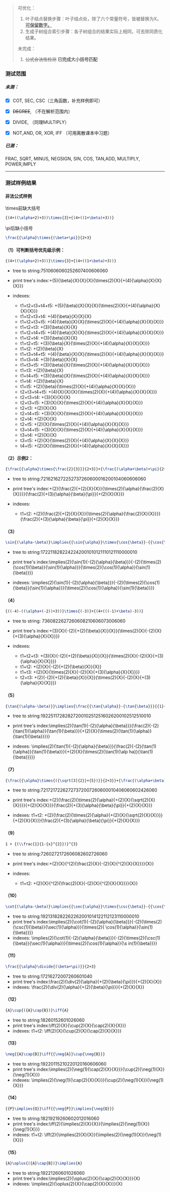 > 可优化：
>
> 1. 叶子结点替换步骤：叶子结点处，除了六个常量符号，皆被替换为X。**<u>可保留数字。</u>**
> 2. 生成子树组合索引步骤：各子树组合的结果实际上相同，可去除同质化结果。
>
> 未完成：
>
> 1. ~~公式合法性检测~~ **已完成大小括号匹配**



### 测试范围

##### 未测：

- [x] COT, SEC, CSC（三角函数，补充样例即可）

- [x] ~~DEGREE~~, （不在解析范围内）

- [x] DIVIDE, （同理MULTIPLY）

- [x] NOT,AND, OR, XOR, IFF （可用离散课本中习题）

##### 已测：

FRAC, SQRT, MINUS, NEGSIGN, SIN, COS, TAN,ADD, MULTIPLY, POWER,IMPLY



---



### 测试样例结果

#### 非法公式样例

\times前缺大括号
```latex
{(4+((\alpha+2)+3))\times{3}+{(4+((1+\beta)+3))}
```
\pi后缺小括号
```latex
\frac{{\alpha}\times{(\beta+\pi}}{2+3}
```

#### （1）可判断括号优先级示例：

```latex
{(4+((\alpha+2)+3))}\times{3}+{(4+((1+\beta)+3))}
```

- tree to string:7510606060252607400606060

- print tree's index:+(5){\beta}{X}{X}{X}{\times(2){X}{+(4){\alpha}{X}{X}{X}}}

- indexes:

  - t1+t2+t3+t4+t5: +(5){\beta}{X}{X}{X}{\times(2){X}{+(4){\alpha}{X}{X}{X}}}
  - t1+t2+t3+t4: +(4){\beta}{X}{X}{X}
  - t1+t2+t3+t5: +(4){\beta}{X}{X}{\times(2){X}{+(4){\alpha}{X}{X}{X}}}
  - t1+t2+t3: +(3){\beta}{X}{X}
  - t1+t2+t4+t5: +(4){\beta}{X}{X}{\times(2){X}{+(4){\alpha}{X}{X}{X}}}
  - t1+t2+t4: +(3){\beta}{X}{X}
  - t1+t2+t5: +(3){\beta}{X}{\times(2){X}{+(4){\alpha}{X}{X}{X}}}
  - t1+t2: +(2){\beta}{X}
  - t1+t3+t4+t5: +(4){\beta}{X}{X}{\times(2){X}{+(4){\alpha}{X}{X}{X}}}
  - t1+t3+t4: +(3){\beta}{X}{X}
  - t1+t3+t5: +(3){\beta}{X}{\times(2){X}{+(4){\alpha}{X}{X}{X}}}
  - t1+t3: +(2){\beta}{X}
  - t1+t4+t5: +(3){\beta}{X}{\times(2){X}{+(4){\alpha}{X}{X}{X}}}
  - t1+t4: +(2){\beta}{X}
  - t1+t5: +(2){\beta}{\times(2){X}{+(4){\alpha}{X}{X}{X}}}
  - t2+t3+t4+t5: +(4){X}{X}{X}{\times(2){X}{+(4){\alpha}{X}{X}{X}}}
  - t2+t3+t4: +(3){X}{X}{X}
  - t2+t3+t5: +(3){X}{X}{\times(2){X}{+(4){\alpha}{X}{X}{X}}}
  - t2+t3: +(2){X}{X}
  - t2+t4+t5: +(3){X}{X}{\times(2){X}{+(4){\alpha}{X}{X}{X}}}
  - t2+t4: +(2){X}{X}
  - t2+t5: +(2){X}{\times(2){X}{+(4){\alpha}{X}{X}{X}}}
  - t3+t4+t5: +(3){X}{X}{\times(2){X}{+(4){\alpha}{X}{X}{X}}}
  - t3+t4: +(2){X}{X}
  - t3+t5: +(2){X}{\times(2){X}{+(4){\alpha}{X}{X}{X}}}
  - t4+t5: +(2){X}{\times(2){X}{+(4){\alpha}{X}{X}{X}}}

  

#### （2）示例2：

```latex
{\frac{{\alpha}\times{\frac{2}{3}}}{2+3}}+{\frac{(\alpha+\beta)+\pi}{2+3}}
```

- tree to string:7216216272252737260600016200104060606060

- print tree's index:+(2){\frac(2){+(2){X}{X}}{\times(2){\alpha}{\frac(2){X}{X}}}}{\frac(2){+(3){\alpha}{\beta}{\pi}}{+(2){X}{X}}}

- indexes:
  - t1+t2: +(2){\frac(2){+(2){X}{X}}{\times(2){\alpha}{\frac(2){X}{X}}}}{\frac(2){+(3){\alpha}{\beta}{\pi}}{+(2){X}{X}}}



#### （3）

```latex
\sin{(\alpha-\beta)}\implies{{\sin{\alpha}}\times{\cos{\beta}}-{{\cos{\alpha}\times{\sin{\beta}}}}}
```

- tree to string:1722118282242242001010121110121110000010


- print tree's index:\implies(2){\sin(1){-(2){\alpha}{\beta}}}{-(2){\times(2){\cos(1){\beta}}{\sin(1){\alpha}}}{\times(2){\cos(1){\alpha}}{\sin(1){\beta}}}}
- indexes:
  \implies(2){\sin(1){-(2){\alpha}{\beta}}}{-(2){\times(2){\cos(1){\beta}}{\sin(1){\alpha}}}{\times(2){\cos(1){\alpha}}{\sin(1){\beta}}}}



#### （4）

```latex
{((-4)-((\alpha+(-2))+3))}\times{(-3)}+{(4+(((-1)+\beta)-3))}
```

- tree to string: 7360822627260608210606073006060

- print tree's index:+(3){X}{-(2){+(2){\beta}{X}}{X}}{\times(2){X}{-(2){X}{+(3){\alpha}{X}{X}}}}

- indexes:
  - t1+t2+t3: +(3){X}{-(2){+(2){\beta}{X}}{X}}{\times(2){X}{-(2){X}{+(3){\alpha}{X}{X}}}}
  - t1+t2: +(2){X}{-(2){+(2){\beta}{X}}{X}}
  - t1+t3: +(2){X}{\times(2){X}{-(2){X}{+(3){\alpha}{X}{X}}}}
  - t2+t3: +(2){-(2){+(2){\beta}{X}}{X}}{\times(2){X}{-(2){X}{+(3){\alpha}{X}{X}}}}



#### （5）

```latex
{\tan{(\alpha-\beta)}}\implies{\frac{{\tan{\alpha}}-{\tan{\beta}}}{{1}+{{\tan{\alpha}}\times{\tan{\beta}}}}}
```

- tree to string:19225117282827200102512516026200102512510010

- print tree's index:\implies(2){\tan(1){-(2){\alpha}{\beta}}}{\frac(2){-(2){\tan(1){\alpha}}{\tan(1){\beta}}}{+(2){X}{\times(2){\tan(1){\alpha}}{\tan(1){\beta}}}}}
- indexes:
  \implies(2){\tan(1){-(2){\alpha}{\beta}}}{\frac(2){-(2){\tan(1){\alpha}}{\tan(1){\beta}}}{+(2){X}{\times(2){\tan(1){\alp
  ha}}{\tan(1){\beta}}}}}

#### （7）

```latex
{\frac{{\alpha}\times{({\sqrt[3]{2}}+{5})}}{2+3}}+{\frac{(\alpha+\beta)+\pi}{2+3}}
```

- tree to string:72172172262727372007260600010406060602426060

- print tree's index:+(2){\frac(2){\times(2){\alpha}{+(2){X}{\sqrt(2){X}{X}}}}{+(2){X}{X}}}{\frac(2){+(3){\alpha}{\beta}{\pi}}{+(2){X}{X}}}
- indexes:
  t1+t2: +(2){\frac(2){\times(2){\alpha}{+(2){X}{\sqrt(2){X}{X}}}}{+(2){X}{X}}}{\frac(2){+(3){\alpha}{\beta}{\pi}}{+(2){X}{X}}}



#### （9）

```latex
1 + {(\\frac{1}{1-{x}^{2}})}^{3}
```

- tree to string:7260272172606082602726060

- print tree's index:+(2){X}{^(2){\frac(2){X}{-(2){X}{^(2){X}{X}}}}{X}}

- indexes:
  - t1+t2: +(2){X}{^(2){\frac(2){X}{-(2){X}{^(2){X}{X}}}}{X}}

#### （10）

```latex
\cot{(\alpha-\beta)}\implies{{\sec{\alpha}}\times{\csc{\beta}}-{{\cos{\alpha}\times{\sin{\beta}}}}}
```

- tree to string:1921318282262262001014122112123110000010
- print tree's index:\implies(2){\cot(1){-(2){\alpha}{\beta}}}{-(2){\times(2){\csc(1){\beta}}{\sec(1){\alpha}}}{\times(2){
  \cos(1){\alpha}}{\sin(1){\beta}}}}
- indexes:
  \implies(2){\cot(1){-(2){\alpha}{\beta}}}{-(2){\times(2){\csc(1){\beta}}{\sec(1){\alpha}}}{\times(2){\cos(1){\alpha}}{\s
  in(1){\beta}}}}

#### （11）

```latex
\frac{{\alpha}\divide{(\beta+\pi)}}{2+3}
```

- tree to string:17216272007260601040
- print tree's index:\frac(2){\div(2){\alpha}{+(2){\beta}{\pi}}}{+(2){X}{X}}
- indexes:
  \frac(2){\div(2){\alpha}{+(2){\beta}{\pi}}}{+(2){X}{X}}

#### （12）

```latex
{A}\cup{({A}\cap{B})}\iff{A}
```

- tree to string:18260152601026060
- print tree's index:\iff(2){X}{\cup(2){X}{\cap(2){X}{X}}}
- indexes:
  t1+t2: \iff(2){X}{\cup(2){X}{\cap(2){X}{X}}}

#### （13）
```latex
\neg{{A}\cap{B}}\iff{{\neg{A}}\cup{\neg{B}}}
```

- tree to string:19220115210220120160606060
- print tree's index:\implies(2){\neg(1){\cap(2){X}{X}}}{\cup(2){\neg(1){X}}{\neg(1){X}}}
- indexes:
  \implies(2){\neg(1){\cap(2){X}{X}}}{\cup(2){\neg(1){X}}{\neg(1){X}}}

#### （14）

```latex
{{P}\implies{Q}}\iff{{\neg{P}}\implies{\neg{Q}}}
```

- tree to string:18219219260602012016060
- print tree's index:\iff(2){\implies(2){X}{X}}{\implies(2){\neg(1){X}}{\neg(1){X}}}
- indexes:
  t1+t2: \iff(2){\implies(2){X}{X}}{\implies(2){\neg(1){X}}{\neg(1){X}}}


#### （15）
```latex
{A}\oplus{({A}\cap{B})}\implies{A}
```

- tree to string:19221260601026060
- print tree's index:\implies(2){\oplus(2){X}{\cap(2){X}{X}}}{X}
- indexes:
  \implies(2){\oplus(2){X}{\cap(2){X}{X}}}{X}